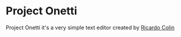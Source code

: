 # Project Onetti
Project Onetti it's a very simple text editor created by <a target="_blank" href="https://ricardocolin.com/">Ricardo Colin</a>

